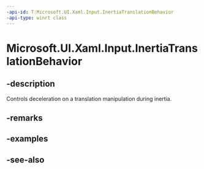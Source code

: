 ```yaml
---
-api-id: T:Microsoft.UI.Xaml.Input.InertiaTranslationBehavior
-api-type: winrt class
---
```


<!-- Class syntax.
public class InertiaTranslationBehavior : Windows.UI.Xaml.Input.IInertiaTranslationBehavior
-->

# Microsoft.UI.Xaml.Input.InertiaTranslationBehavior

## -description
Controls deceleration on a translation manipulation during inertia.

## -remarks

## -examples

## -see-also
